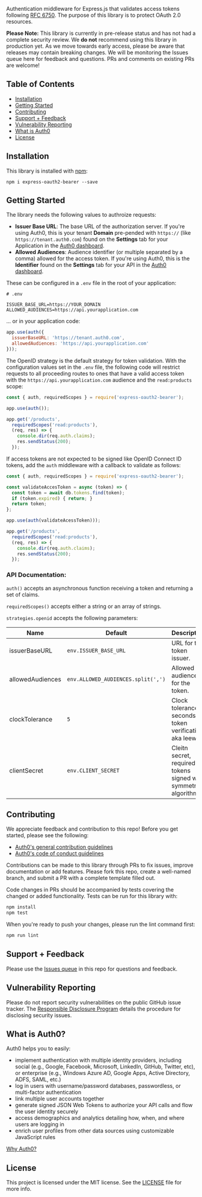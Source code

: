 Authentication middleware for Express.js that validates access tokens following [RFC 6750](https://tools.ietf.org/html/rfc6750). The purpose of this library is to protect OAuth 2.0 resources.

**Please Note:** This library is currently in pre-release status and has not had a complete security review. We **do not** recommend using this library in production yet. As we move towards early access, please be aware that releases may contain breaking changes. We will be monitoring the Issues queue here for feedback and questions. PRs and comments on existing PRs are welcome!

## Table of Contents

- [Installation](#installation)
- [Getting Started](#getting-started)
- [Contributing](#contributing)
- [Support + Feedback](#support--feedback)
- [Vulnerability Reporting](#vulnerability-reporting)
- [What is Auth0](#what-is-auth0)
- [License](#license)

## Installation

This library is installed with [npm](https://npmjs.org/package/express-oauth2-bearer):

```
npm i express-oauth2-bearer --save
```

## Getting Started

The library needs the following values to authroize requests:

- **Issuer Base URL**: The base URL of the authorization server. If you're using Auth0, this is your tenant **Domain** pre-pended with `https://` (like `https://tenant.auth0.com`) found on the **Settings** tab for your Application in the [Auth0 dashboard](https://manage.auth0.com).
- **Allowed Audiences**: Audience identifier (or multiple separated by a comma) allowed for the access token. If you're using Auth0, this is the **Identifier** found on the **Settings** tab for your API in the [Auth0 dashboard](https://manage.auth0.com/#/apis).

These can be configured in a `.env` file in the root of your application:

```text
# .env

ISSUER_BASE_URL=https://YOUR_DOMAIN
ALLOWED_AUDIENCES=https://api.yourapplication.com
```

... or in your application code:

```js
app.use(auth({
  issuerBaseURL: 'https://tenant.auth0.com',
  allowedAudiences: 'https://api.yourapplication.com'
}));
```

The OpenID strategy is the default strategy for token validation. With the configuration values set in the `.env` file, the following code will restrict requests to all proceeding routes to ones that have a valid access token with the `https://api.yourapplication.com` audience and the `read:products` scope:

```javascript
const { auth, requiredScopes } = require('express-oauth2-bearer');

app.use(auth());

app.get('/products',
  requiredScopes('read:products'),
  (req, res) => {
    console.dir(req.auth.claims);
    res.sendStatus(200);
  });
```

If access tokens are not expected to be signed like OpenID Connect ID tokens, add the `auth` middleware with a callback to validate as follows:

```javascript
const { auth, requiredScopes } = require('express-oauth2-bearer');

const validateAccesToken = async (token) => {
  const token = await db.tokens.find(token);
  if (token.expired) { return; }
  return token;
};

app.use(auth(validateAcessToken)));

app.get('/products',
  requiredScopes('read:products'),
  (req, res) => {
    console.dir(req.auth.claims);
    res.sendStatus(200);
  });
```

### API Documentation:

`auth()` accepts an asynchronous function receiving a token and returning a set of claims.

`requiredScopes()` accepts either a string or an array of strings.

`strategies.openid` accepts the following parameters:


| Name                | Default                            | Description                                                          |
|---------------------|------------------------------------|----------------------------------------------------------------------|
| issuerBaseURL       | `env.ISSUER_BASE_URL`              | URL for the token issuer.                                            |
| allowedAudiences    | `env.ALLOWED_AUDIENCES.split(',')` | Allowed audiences for the token.                                     |
| clockTolerance      | `5`                                | Clock tolerance in seconds for token verification, aka leeway.       |
| clientSecret        | `env.CLIENT_SECRET`                | Cleitn secret, required for tokens signed with symmetric algorithms. |

## Contributing

We appreciate feedback and contribution to this repo! Before you get started, please see the following:

- [Auth0's general contribution guidelines](https://github.com/auth0/.github/blob/master/CONTRIBUTING.md)
- [Auth0's code of conduct guidelines](https://github.com/auth0/open-source-template/blob/master/CODE-OF-CONDUCT.md)

Contributions can be made to this library through PRs to fix issues, improve documentation or add features. Please fork this repo, create a well-named branch, and submit a PR with a complete template filled out.

Code changes in PRs should be accompanied by tests covering the changed or added functionality. Tests can be run for this library with:

```bash
npm install
npm test
```

When you're ready to push your changes, please run the lint command first:

```bash
npm run lint
```

## Support + Feedback

Please use the [Issues queue](https://github.com/auth0/express-openid-connect/issues) in this repo for questions and feedback.

## Vulnerability Reporting

Please do not report security vulnerabilities on the public GitHub issue tracker. The [Responsible Disclosure Program](https://auth0.com/whitehat) details the procedure for disclosing security issues.

## What is Auth0?

Auth0 helps you to easily:

- implement authentication with multiple identity providers, including social (e.g., Google, Facebook, Microsoft, LinkedIn, GitHub, Twitter, etc), or enterprise (e.g., Windows Azure AD, Google Apps, Active Directory, ADFS, SAML, etc.)
- log in users with username/password databases, passwordless, or multi-factor authentication
- link multiple user accounts together
- generate signed JSON Web Tokens to authorize your API calls and flow the user identity securely
- access demographics and analytics detailing how, when, and where users are logging in
- enrich user profiles from other data sources using customizable JavaScript rules

[Why Auth0?](https://auth0.com/why-auth0)

## License

This project is licensed under the MIT license. See the [LICENSE](LICENSE) file for more info.
